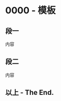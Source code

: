 [^_^]:这是一段注释。

[^_^]:前一段时间我一直用纯html写文章，但是html太难用了，直到前段时间我才发现，不只是主页，所有的网页都能用README.md作为一个index，所以我就把所有的文章用Markdown再写一次，前端füçk-yöü!
[主页](https://ganggangxiao.github.io/)
[文章](https://ganggangxiao.github.io/list/)
[关于](https://ganggangxiao.github.io/about/)
[托管地址](https://github.com/ganggangxiao/ganggangxiao.github.io/)
[评论](https://github.com/ganggangxiao/ganggangxiao.github.io/issues)  
创建时间 2022 04 07 | 修改时间 2022 04 30

# **0000 - 模板**

## 段一

内容

## 段二

内容

## **以上 - The End.**